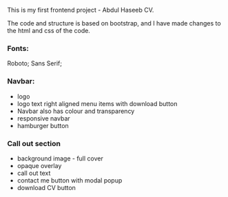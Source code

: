 This is my first frontend project - Abdul Haseeb CV. 

The code and structure is based on bootstrap, and I have made changes to the html and css
of the code. 

<h3>Fonts:</h3> Roboto; Sans Serif;

<h3>Navbar:</h3>
<ul>
    <li>logo</li> 
    <li>logo text right aligned menu items with download button</li>
    <li>Navbar also has colour and transparency</li>
    <li>responsive navbar</li> 
    <li>hamburger button</li> 
</ul>
 
<h3>Call out section</h3>
<ul>
    <li>background image - full cover</li> 
    <li>opaque overlay</li>
    <li>call out text</li> 
    <li>contact me button with modal popup</li> 
    <li>download CV button</li> 
</ul>